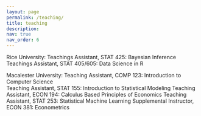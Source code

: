 ```yaml
---
layout: page
permalink: /teaching/
title: teaching
description: 
nav: true
nav_order: 6
---
```


Rice University: 
Teachings Assistant, STAT 425: Bayesian Inference  
Teachings Assistant, STAT 405/605: Data Science in R  

Macalester University: 
Teaching Assistant, COMP 123: Introduction to Computer Science  
Teaching Assistant, STAT 155: Introduction to Statistical Modeling
Teaching Assistant, ECON 194: Calculus Based Principles of Economics
Teaching Assistant, STAT 253: Statistical Machine Learning
Supplemental Instructor, ECON 381: Econometrics